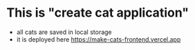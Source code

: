 <h1>This is "create cat application"</h1>

* all cats are saved in local storage
* it is deployed here https://make-cats-frontend.vercel.app
